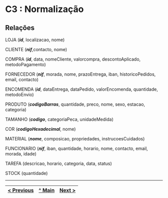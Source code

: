 # C3 : Normalização

## **Relações**

LOJA (_**id**_, localizacao, nome)

CLIENTE (_**nif**_,contacto, nome)

COMPRA (_**id**_, data, nomeCliente, valorcompra, descontoAplicado, metodoPagamento)

FORNECEDOR (_**nif**_, morada, nome, prazoEntrega, iban, historicoPedidos, email, contacto)

ENCOMENDA (_**id**_, dataEntrega, dataPedido, valorEncomenda, quantidade, metodoEnvio)

PRODUTO (_**codigoBarras**_, quantidade, preco, nome, sexo, estacao, categoria)

TAMANHO (_**codigo**_, categoriaPeca, unidadeMedida)

COR (_**codigoHexadecimal**_, nome)

MATERIAL (_**nome**_, composicao, propriedades, instrucoesCuidados)

FUNCIONARIO (_**nif**_, iban, quantidade, horario, nome, contacto, email, morada, idade)

TAREFA (descricao, horario, categoria, data, status)

STOCK (quantidade)









---
[< Previous](rebd02.md) | [^ Main](/../../) | [Next >](rebd04.md)
:--- | :---: | ---: 

